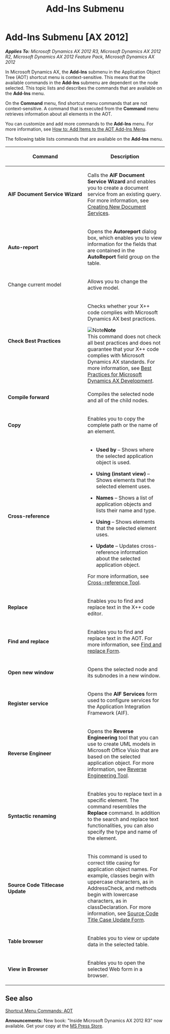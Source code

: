﻿---
title: Add-Ins Submenu
TOCTitle: Add-Ins Submenu
ms:assetid: afcfe28f-76ae-4920-b57b-735b701ff9d4
ms:mtpsurl: https://msdn.microsoft.com/en-us/library/Aa855790(v=AX.60)
ms:contentKeyID: 35249733
ms.date: 05/18/2015
mtps_version: v=AX.60
---

# Add-Ins Submenu [AX 2012]


_**Applies To:** Microsoft Dynamics AX 2012 R3, Microsoft Dynamics AX 2012 R2, Microsoft Dynamics AX 2012 Feature Pack, Microsoft Dynamics AX 2012_

In Microsoft Dynamics AX, the **Add-Ins** submenu in the Application Object Tree (AOT) shortcut menu is context-sensitive. This means that the available commands in the **Add-Ins** submenu are dependent on the node selected. This topic lists and describes the commands that are available on the **Add-Ins** menu.

On the **Command** menu, find shortcut menu commands that are not context-sensitive. A command that is executed from the **Command** menu retrieves information about all elements in the AOT.

You can customize and add more commands to the **Add-Ins** menu. For more information, see [How to: Add Items to the AOT Add-Ins Menu](how-to-add-items-to-the-aot-add-ins-menu.md).

The following table lists commands that are available on the **Add-Ins** menu.

<table>
<colgroup>
<col style="width: 50%" />
<col style="width: 50%" />
</colgroup>
<thead>
<tr class="header">
<th><p>Command</p></th>
<th><p>Description</p></th>
</tr>
</thead>
<tbody>
<tr class="odd">
<td><p><strong>AIF Document Service Wizard</strong></p></td>
<td><p>Calls the <strong>AIF Document Service Wizard</strong> and enables you to create a document service from an existing query. For more information, see <a href="https://msdn.microsoft.com/en-us/library/aa856656(v=ax.60)">Creating New Document Services</a>.</p></td>
</tr>
<tr class="even">
<td><p><strong>Auto-report</strong></p></td>
<td><p>Opens the <strong>Autoreport</strong> dialog box, which enables you to view information for the fields that are contained in the <strong>AutoReport</strong> field group on the table.</p></td>
</tr>
<tr class="odd">
<td><p>Change current model</p></td>
<td><p>Allows you to change the active model.</p></td>
</tr>
<tr class="even">
<td><p><strong>Check Best Practices</strong></p></td>
<td><p>Checks whether your X++ code complies with Microsoft Dynamics AX best practices.</p>
<div class="mtps-table">
<div class="mtps-row">
<img src="images/Aa589339.alert_note(en-us,AX.60).gif" title="Note" alt="Note" class="note" /><strong>Note</strong>
</div>
<div class="mtps-row">
This command does not check all best practices and does not guarantee that your X++ code complies with Microsoft Dynamics AX standards. For more information, see <a href="best-practices-for-microsoft-dynamics-ax-development.md">Best Practices for Microsoft Dynamics AX Development</a>.
</div>
</div></td>
</tr>
<tr class="odd">
<td><p><strong>Compile forward</strong></p></td>
<td><p>Compiles the selected node and all of the child nodes.</p></td>
</tr>
<tr class="even">
<td><p><strong>Copy</strong></p></td>
<td><p>Enables you to copy the complete path or the name of an element.</p></td>
</tr>
<tr class="odd">
<td><p><strong>Cross-reference</strong></p></td>
<td><ul>
<li><p><strong>Used by</strong> – Shows where the selected application object is used.</p></li>
<li><p><strong>Using (instant view)</strong> – Shows elements that the selected element uses.</p></li>
<li><p><strong>Names</strong> – Shows a list of application objects and lists their name and type.</p></li>
<li><p><strong>Using</strong> – Shows elements that the selected element uses.</p></li>
<li><p><strong>Update</strong> – Updates cross-reference information about the selected application object.</p></li>
</ul>
<p>For more information, see <a href="cross-reference-tool.md">Cross-reference Tool</a>.</p></td>
</tr>
<tr class="even">
<td><p><strong>Replace</strong></p></td>
<td><p>Enables you to find and replace text in the X++ code editor.</p></td>
</tr>
<tr class="odd">
<td><p><strong>Find and replace</strong></p></td>
<td><p>Enables you to find and replace text in the AOT. For more information, see <a href="https://msdn.microsoft.com/en-us/library/aa585062(v=ax.60)">Find and replace Form</a>.</p></td>
</tr>
<tr class="even">
<td><p><strong>Open new window</strong></p></td>
<td><p>Opens the selected node and its subnodes in a new window.</p></td>
</tr>
<tr class="odd">
<td><p><strong>Register service</strong></p></td>
<td><p>Opens the <strong>AIF Services</strong> form used to configure services for the Application Integration Framework (AIF).</p></td>
</tr>
<tr class="even">
<td><p><strong>Reverse Engineer</strong></p></td>
<td><p>Opens the <strong>Reverse Engineering</strong> tool that you can use to create UML models in Microsoft Office Visio that are based on the selected application object. For more information, see <a href="reverse-engineering-tool.md">Reverse Engineering Tool</a>.</p></td>
</tr>
<tr class="odd">
<td><p><strong>Syntactic renaming</strong></p></td>
<td><p>Enables you to replace text in a specific element. The command resembles the <strong>Replace</strong> command. In addition to the search and replace text functionalities, you can also specify the type and name of the element.</p></td>
</tr>
<tr class="even">
<td><p><strong>Source Code Titlecase Update</strong></p></td>
<td><p>This command is used to correct title casing for application object names. For example, classes begin with uppercase characters, as in AddressCheck, and methods begin with lowercase characters, as in classDeclaration. For more information, see <a href="https://msdn.microsoft.com/en-us/library/cc582735(v=ax.60)">Source Code Title Case Update Form</a>.</p></td>
</tr>
<tr class="odd">
<td><p><strong>Table browser</strong></p></td>
<td><p>Enables you to view or update data in the selected table.</p></td>
</tr>
<tr class="even">
<td><p><strong>View in Browser</strong></p></td>
<td><p>Enables you to open the selected Web form in a browser.</p></td>
</tr>
</tbody>
</table>


## See also

[Shortcut Menu Commands: AOT](shortcut-menu-commands-aot.md)

  
**Announcements:** New book: "Inside Microsoft Dynamics AX 2012 R3" now available. Get your copy at the [MS Press Store](https://www.microsoftpressstore.com/store/inside-microsoft-dynamics-ax-2012-r3-9780735685109).

